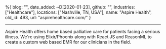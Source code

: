 %{
  blog: "",
  date_added: ~D[2020-01-23],
  github: "",
  industries: ["Healthcare"],
  locations: ["Nashville, TN, USA"],
  name: "Aspire Health",
  old_id: 493,
  url: "aspirehealthcare.com/"
}

---

Aspire Health offers home based palliative care for patients facing a serious illness. We're using Elixir/Phoenix along with React JS and ReasonML to create a custom web based EMR for our clinicians in the field.

